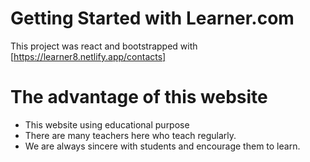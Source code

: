 # Getting Started with Learner.com

This project was react and bootstrapped with [https://learner8.netlify.app/contacts]

# The advantage of this website

<ul>
<li>This website using educational purpose </li>
<li>There are many teachers here who teach regularly.</li>
<li>We are always sincere with students and encourage them to learn.</li>
</ul>